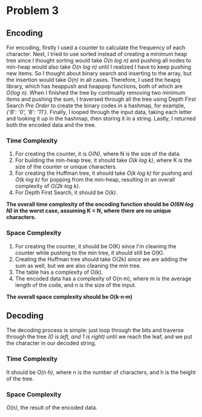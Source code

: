 # Problem 3

## Encoding

For encoding, firstly I used a counter to calculate the frequency of each character. Next, I tried to use sorted instead of creating a minimum heap tree since I thought sorting would take *O(n log n)* and pushing all nodes to min-heap would also take *O(n log n)* until I realized I have to keep pushing new items. So I thought about binary search and inserting to the array, but the insertion would take *O(n)* in all cases. Therefore, I used the heapq library, which has heappush and heappop functions, both of which are *O(log n)*. When I finished the tree by continually removing two minimum items and pushing the sum, I traversed through all the tree using Depth First Search *Pre Order* to create the binary codes in a hashmap, for example, *{'B': '0', 'B': '11'}*. Finally, I looped through the input data, taking each letter and looking it up in the hashmap, then storing it in a string. Lastly, I returned both the encoded data and the tree.

### Time Complexity

1. For creating the counter, it is *O(N)*, where N is the size of the data.
2. For building the min-heap tree, it should take *O(k⋅log k)*, where K is the size of the counter or unique characters.
3. For creating the Huffman tree, it should take *O(k⋅log k)* for pushing and *O(k⋅log k)* for popping from the min-heap, resulting in an overall complexity of *O(2k⋅log k)*.
4. For Depth First Search, it should be *O(k)*.

**The overall time complexity of the encoding function should be *O(6N⋅log N)* in the worst case, assuming K = N, where there are no unique characters.**

### Space Complexity

1. For creating the counter, it should be O(K) since I'm cleaning the counter while pushing to the min tree, it should still be O(K).
2. Creating the Huffman tree should take O(2k) since we are adding the sum as well, but we are also cleaning the min tree.
3. The table has a complexity of O(k).
4. The encoded data has a complexity of O(n⋅m), where m is the average length of the code, and n is the size of the input.

**The overall space complexity should be O(k⋅n⋅m)**

## Decoding

The decoding process is simple: just loop through the bits and traverse through the tree *(0 is left, and 1 is right)* until we reach the leaf, and we put the character in our decoded string.

### Time Complexity
It should be *O(n⋅h)*, where n is the number of characters, and h is the height of the tree.

### Space Complexity
*O(n)*, the result of the encoded data.
